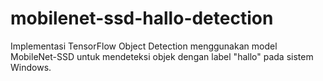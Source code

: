 # mobilenet-ssd-hallo-detection
Implementasi TensorFlow Object Detection menggunakan model MobileNet-SSD untuk mendeteksi objek dengan label "hallo" pada sistem Windows.
